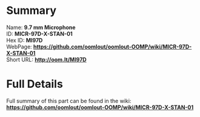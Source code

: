 
Summary
=================
  
Name: __9.7 mm Microphone__    
ID: __MICR-97D-X-STAN-01__   
Hex ID: __MI97D__   
WebPage: __https://github.com/oomlout/oomlout-OOMP/wiki/MICR-97D-X-STAN-01__   
Short URL: __http://oom.lt/MI97D__   

Full Details
==========================
Full summary of this part can be found in the wiki:   
__https://github.com/oomlout/oomlout-OOMP/wiki/MICR-97D-X-STAN-01__    

